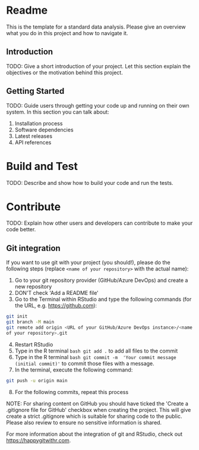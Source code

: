# Readme
This is the template for a standard data analysis.
Please give an overview what you do in this project and how to 
navigate it.

## Introduction
TODO: Give a short introduction of your project.
Let this section explain the objectives or the motivation behind 
this project.

## Getting Started
TODO: Guide users through getting your code up and running on their 
own system. 
In this section you can talk about:
1.	Installation process
2.	Software dependencies
3.	Latest releases
4.	API references

# Build and Test
TODO: Describe and show how to build your code and run the tests.

# Contribute
TODO: Explain how other users and developers can contribute to make 
your code better.

## Git integration
If you want to use git with your project (you should!), 
please do the following steps (replace `<name of your repository>` with 
the actual name):

1.  Go to your git repository provider (GitHub/Azure DevOps) and create 
a new repository
2.  DON'T check 'Add a README file'
3.  Go to the Terminal within RStudio and type the following commands 
(for the URL, e.g. https://github.com):

```bash
git init
git branch -M main
git remote add origin <URL of your GitHub/Azure DevOps instance>/<name 
of your repository>.git
```

4.  Restart RStudio
5.  Type in the R terminal `bash git add .` to add all files to 
the commit
6.  Type in the R terminal `bash git commit -m 
'Your commit message (initial commit)'` to commit those files with 
a message.
7.  In the terminal, execute the following command:

```bash
git push -u origin main
```

8.  For the following commits, repeat this process

NOTE: For sharing content on GitHub you should have ticked the 
'Create a .gitignore file for GitHub' checkbox when creating the project.
This will give create a strict .gitignore which is suitable for sharing 
code to the public.
Please also review to ensure no sensitive information is shared.

For more information about the integration of git and RStudio, 
check out https://happygitwithr.com.
